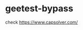 # geetest-bypass
check https://www.capsolver.com/ 





















                                      
